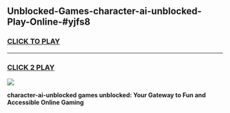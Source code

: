 
## Unblocked-Games-character-ai-unblocked-Play-Online-#yjfs8
<h3>
<a href="https://premium.freeplayer.one?title=character-ai-unblocked&ref=27F">CLICK TO PLAY</a></h3>
<hr>

<h3>
<a href="https://premium.freeplayer.one?title=character-ai-unblocked&ref=27F">CLICK 2 PLAY</a>
  
</h3>

<a href="https://premium.freeplayer.one?title=character-ai-unblocked&ref=27F"><img src="https://clearcache.store/games.png"></a>


**character-ai-unblocked games unblocked: Your Gateway to Fun and Accessible Online Gaming**
